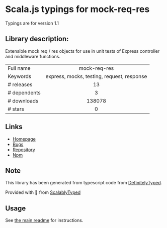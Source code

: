 
# Scala.js typings for mock-req-res

Typings are for version 1.1

## Library description:
Extensible mock req / res objects for use in unit tests of Express controller and middleware functions.

|                    |                 |
| ------------------ | :-------------: |
| Full name          | mock-req-res |
| Keywords           | express, mocks, testing, request, response |
| # releases         | 13 |
| # dependents       | 3 |
| # downloads        | 138078 |
| # stars            | 0 |

## Links
- [Homepage](https://github.com/davesag/mock-req-res#readme)
- [Bugs](https://github.com/davesag/mock-req-res/issues)
- [Repository](https://github.com/davesag/mock-req-res)
- [Npm](https://www.npmjs.com/package/mock-req-res)
    


## Note
This library has been generated from typescript code from [DefinitelyTyped](https://definitelytyped.org).

Provided with :purple_heart: from [ScalablyTyped](https://github.com/oyvindberg/ScalablyTyped)

## Usage
See [the main readme](../../readme.md) for instructions.


